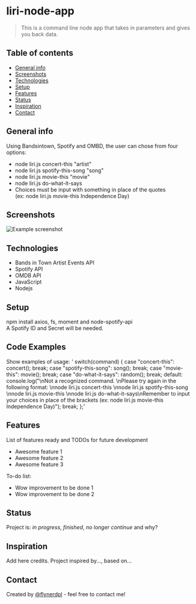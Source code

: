 # liri-node-app
> This is a command line node app that takes in parameters and gives you back data.

## Table of contents
* [General info](#general-info)
* [Screenshots](#screenshots)
* [Technologies](#technologies)
* [Setup](#setup)
* [Features](#features)
* [Status](#status)
* [Inspiration](#inspiration)
* [Contact](#contact)

## General info
Using Bandsintown, Spotify and OMBD, the user can chose from four options:
* node liri.js concert-this "artist"
* node liri.js spotify-this-song "song"
* node liri.js movie-this "movie"
* node liri.js do-what-it-says
* Choices must be input with something in place of the quotes
<br>    (ex: node liri.js movie-this Independence Day)

## Screenshots
![Example screenshot](./img/screenshot.png)

## Technologies
* Bands in Town Artist Events API
* Spotify API
* OMDB API
* JavaScript
* Nodejs

## Setup
npm install axios, fs, moment and node-spotify-api <br>
A Spotify ID and Secret will be needed.

## Code Examples
Show examples of usage:
'    switch(command) {
        case "concert-this":
            concert();
            break;
        case "spotify-this-song":
            song();
            break;
        case "movie-this":
            movie();
            break;
        case "do-what-it-says":
            random();
            break;
        default:
            console.log("\nNot a recognized command. \nPlease try again in the following format: \nnode liri.js concert-this <artist>\nnode liri.js spotify-this-song <song>\nnode liri.js movie-this <movie>\nnode liri.js do-what-it-says\nRemember to input your choices in place of the brackets (ex: node liri.js movie-this Independence Day)");
            break;
    };'

## Features
List of features ready and TODOs for future development
* Awesome feature 1
* Awesome feature 2
* Awesome feature 3

To-do list:
* Wow improvement to be done 1
* Wow improvement to be done 2

## Status
Project is: _in progress_, _finished_, _no longer continue_ and why?

## Inspiration
Add here credits. Project inspired by..., based on...

## Contact
Created by [@flynerdpl](https://www.flynerd.pl/) - feel free to contact me!
